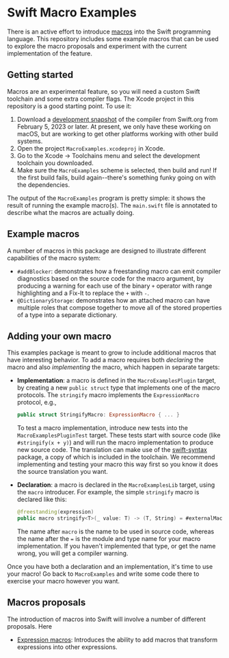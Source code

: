 # Swift Macro Examples



There is an active effort to introduce [macros](https://forums.swift.org/t/a-possible-vision-for-macros-in-swift/60900) into the Swift programming language. This repository includes some example macros that can be used to explore the macro proposals and experiment with the current implementation of the feature. 

## Getting started

Macros are an experimental feature, so you will need a custom Swift toolchain and some extra compiler flags. The Xcode project in this repository is a good starting point. To use it:

1. Download a [development snapshot](https://www.swift.org/download/#snapshots) of the compiler from Swift.org from February 5, 2023 or later. At present, we only have these working on macOS, but are working to get other platforms working with other build systems.
2. Open the project `MacroExamples.xcodeproj` in Xcode.
3. Go to the Xcode -> Toolchains menu and select the development toolchain you downloaded.
4. Make sure the `MacroExamples` scheme is selected, then build and run! If the first build fails, build again--there's something funky going on with the dependencies.

The output of the `MacroExamples` program is pretty simple: it shows the result of running the example macro(s). The `main.swift` file is annotated to describe what the macros are actually doing.

## Example macros

A number of macros in this package are designed to illustrate different capabilities of the macro system:
* `#addBlocker`: demonstrates how a freestanding macro can emit compiler diagnostics based on the source code for the macro argument, by producing a warning for each use of the binary `+` operator with range highlighting and a Fix-It to replace the `+` with `-`.
* `@DictionaryStorage`: demonstrates how an attached macro can have multiple roles that compose together to move all of the stored properties of a type into a separate dictionary.

## Adding your own macro

This examples package is meant to grow to include additional macros that have interesting behavior. To add a macro requires both *declaring* the macro and also *implementing* the macro, which happen in separate targets:

* **Implementation**: a macro is defined in the `MacroExamplesPlugin` target, by creating a new `public struct` type that implements one of the macro protocols. The `stringify` macro implements the `ExpressionMacro` protocol, e.g.,

  ```swift
  public struct StringifyMacro: ExpressionMacro { ... }
  ```

  To test a macro implementation, introduce new tests into the `MacroExamplesPluginTest` target. These tests start with source code (like `#stringify(x + y)`) and will run the macro implementation to produce new source code. The translation can make use of the [swift-syntax](https://github.com/apple/swift-syntax) package, a copy of which is included in the toolchain. We recommend implementing and testing your macro this way first so you know it does the source translation you want.

* **Declaration**: a macro is declared in the `MacroExamplesLib` target, using the `macro` introducer. For example, the simple `stringify` macro is declared like this:

  ```swift
  @freestanding(expression)
  public macro stringify<T>(_ value: T) -> (T, String) = #externalMacro(module: "MacroExamplesPlugin", type: "StringifyMacro")
  ```

  The name after `macro` is the name to be used in source code, whereas the name after the `=` is the module and type name for your macro implementation. If you haven't implemented that type, or get the name wrong, you will get a compiler warning.

Once you have both a declaration and an implementation, it's time to use your macro! Go back to `MacroExamples` and write some code there to exercise your macro however you want.

## Macros proposals

The introduction of macros into Swift will involve a number of different proposals. Here 

* [Expression macros](https://forums.swift.org/t/pitch-2-expression-macros/61861): Introduces the ability to add macros that transform expressions into other expressions.

